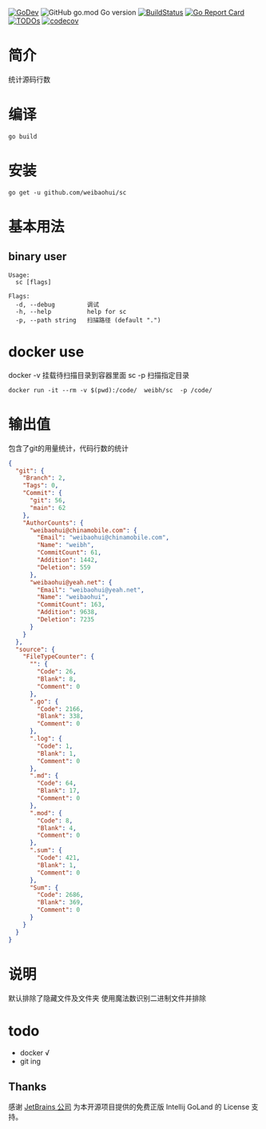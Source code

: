 [![GoDev](https://img.shields.io/static/v1?label=godev&message=reference&color=00add8)](https://pkg.go.dev/github.com/weibaohui/sc)
![GitHub go.mod Go version](https://img.shields.io/github/go-mod/go-version/weibaohui/sc)
[![BuildStatus](https://github.com/weibaohui/sc/workflows/build/badge.svg)](https://github.com/weibaohui/sc/actions?workflow=build)
[![Go Report Card](https://goreportcard.com/badge/github.com/weibaohui/sc)](https://goreportcard.com/report/github.com/weibaohui/sc)
[![TODOs](https://badgen.net/https/api.tickgit.com/badgen/github.com/weibaohui/sc)](https://www.tickgit.com/browse?repo=github.com/weibaohui/sc)
[![codecov](https://codecov.io/gh/weibaohui/sc/branch/master/graph/badge.svg)](https://codecov.io/gh/weibaohui/sc)

# 简介

统计源码行数

# 编译

```
go build 
```

# 安装

```
go get -u github.com/weibaohui/sc
```

# 基本用法

## binary user
```
Usage:
  sc [flags]

Flags:
  -d, --debug         调试
  -h, --help          help for sc
  -p, --path string   扫描路径 (default ".")
```

# docker use
docker -v 挂载待扫描目录到容器里面 sc -p 扫描指定目录
```docker
docker run -it --rm -v $(pwd):/code/  weibh/sc  -p /code/ 
```

# 输出值

包含了git的用量统计，代码行数的统计

```json
{
  "git": {
    "Branch": 2,
    "Tags": 0,
    "Commit": {
      "git": 56,
      "main": 62
    },
    "AuthorCounts": {
      "weibaohui@chinamobile.com": {
        "Email": "weibaohui@chinamobile.com",
        "Name": "weibh",
        "CommitCount": 61,
        "Addition": 1442,
        "Deletion": 559
      },
      "weibaohui@yeah.net": {
        "Email": "weibaohui@yeah.net",
        "Name": "weibaohui",
        "CommitCount": 163,
        "Addition": 9638,
        "Deletion": 7235
      }
    }
  },
  "source": {
    "FileTypeCounter": {
      "": {
        "Code": 26,
        "Blank": 8,
        "Comment": 0
      },
      ".go": {
        "Code": 2166,
        "Blank": 338,
        "Comment": 0
      },
      ".log": {
        "Code": 1,
        "Blank": 1,
        "Comment": 0
      },
      ".md": {
        "Code": 64,
        "Blank": 17,
        "Comment": 0
      },
      ".mod": {
        "Code": 8,
        "Blank": 4,
        "Comment": 0
      },
      ".sum": {
        "Code": 421,
        "Blank": 1,
        "Comment": 0
      },
      "Sum": {
        "Code": 2686,
        "Blank": 369,
        "Comment": 0
      }
    }
  }
}
```

# 说明

默认排除了隐藏文件及文件夹 使用魔法数识别二进制文件并排除

# todo

- docker √
- git ing

## Thanks

感谢 [JetBrains 公司](https://www.jetbrains.com/?from=sc) 为本开源项目提供的免费正版 Intellij GoLand 的 License 支持。
